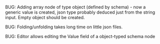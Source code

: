BUG: Adding array node of type object (defined by schema) - now a generic value is created, json type probably deduced just from the string input.
Empty object should be created.

BUG: Folding/unfolding takes long time on little json files.

BUG: Editor allows editing the Value field of a object-typed schema node


